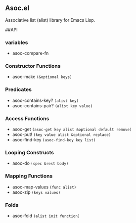 Asoc.el
---------

Associative list (alist) library for Emacs Lisp.

##API

### variables
* asoc-compare-fn

### Constructor Functions
* asoc-make `(&optional keys)`

### Predicates
* asoc-contains-key? `(alist key)`
* asoc-contains-pair? `(alist key value)`

### Access Functions
* asoc-get `(asoc-get key alist &optional default remove)`
* asoc-put! `(key value alist &optional replace)`
* asoc-find-key `(asoc-find-key key list)`

### Looping Constructs
* asoc-do `(spec &rest body)`

### Mapping Functions
* asoc-map-values `(func alist)`
* asoc-zip `(keys values)`

### Folds 
* asoc-fold `(alist init function)`
